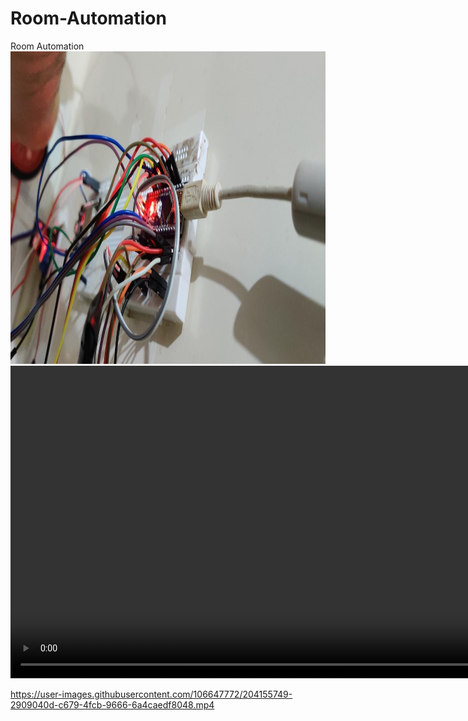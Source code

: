 # Room-Automation
Room Automation
<img src="/media/IMG_20191027_232521(1).jpg" height="500">
<video src="/media/VID-20190414-WA0033.mp4" height="500">


https://user-images.githubusercontent.com/106647772/204155749-2909040d-c679-4fcb-9666-6a4caedf8048.mp4

